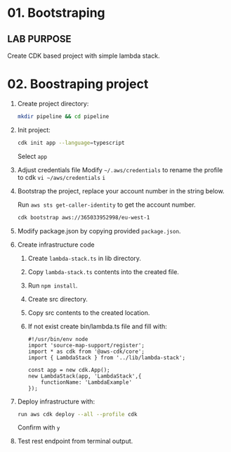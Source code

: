 # 01. Bootstraping

## LAB PURPOSE

Create CDK based project with simple lambda stack.

# 02. Boostraping project

1. Create project directory:
    ```bash
    mkdir pipeline && cd pipeline
    ```
2. Init project:
    ```bash
    cdk init app --language=typescript
    ```
    
    Select `app`

3. Adjust credentials file
    Modify `~/.aws/credentials` to rename the profile to cdk
    `vi ~/aws/credentials`
    `i`

4. Bootstrap the project, replace your account number in the string below. 

    Run `aws sts get-caller-identity` to get the account number.
    
    ```bash
    cdk bootstrap aws://365033952998/eu-west-1
    ```

5. Modify package.json by copying provided `package.json`.

6. Create infrastructure code

    1. Create `lambda-stack.ts` in lib directory.
    2. Copy `lambda-stack.ts` contents into the created file.

    3. Run `npm install`.

    4. Create src directory.
    5. Copy src contents to the created location.

    6. If not exist create bin/lambda.ts file and fill with:
        
        ```
        #!/usr/bin/env node
        import 'source-map-support/register';
        import * as cdk from '@aws-cdk/core';
        import { LambdaStack } from '../lib/lambda-stack';
        
        const app = new cdk.App();
        new LambdaStack(app, 'LambdaStack',{
            functionName: 'LambdaExample'
        });
        
        ```
7. Deploy infrastructure with:
    ```bash
    run aws cdk deploy --all --profile cdk
    ```
    Confirm with `y`

8. Test rest endpoint from terminal output.

